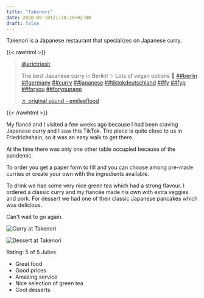 ```yaml
---
title: "Takenori"
date: 2020-09-10T21:38:25+02:00
draft: false
---
```


Takenori is a Japanese restaurant that specializes on Japanese curry.

{{< rawhtml >}}
  <blockquote class="tiktok-embed" cite="https://www.tiktok.com/@erictriesit/video/6854096809581759750" data-video-id="6854096809581759750" style="max-width: 605px;min-width: 325px;" > <section> <a target="_blank" title="@erictriesit" href="https://www.tiktok.com/@erictriesit">@erictriesit</a> <p>The best Japanese curry in Berlin! ✨ Lots of vegan options 🌱 <a title="berlin" target="_blank" href="https://www.tiktok.com/tag/berlin">##berlin</a> <a title="germany" target="_blank" href="https://www.tiktok.com/tag/germany">##germany</a> <a title="curry" target="_blank" href="https://www.tiktok.com/tag/curry">##curry</a> <a title="japanese" target="_blank" href="https://www.tiktok.com/tag/japanese">##japanese</a> <a title="tiktokdeutschland" target="_blank" href="https://www.tiktok.com/tag/tiktokdeutschland">##tiktokdeutschland</a> <a title="fy" target="_blank" href="https://www.tiktok.com/tag/fy">##fy</a> <a title="fyp" target="_blank" href="https://www.tiktok.com/tag/fyp">##fyp</a> <a title="foryou" target="_blank" href="https://www.tiktok.com/tag/foryou">##foryou</a> <a title="foryoupage" target="_blank" href="https://www.tiktok.com/tag/foryoupage">##foryoupage</a></p> <a target="_blank" title="♬ original sound - emileeflood" href="https://www.tiktok.com/music/original-sound-6761483943930792709">♬ original sound - emileeflood</a> </section> </blockquote> <script async src="https://www.tiktok.com/embed.js"></script>
{{< /rawhtml >}}

My fiancé and I visited a few weeks ago because I had been craving Japanese curry and I saw this TikTok. The place is quite close to us in Friedrichshain, so it was an easy walk to get there.

At the time there was only one other table occupied because of the pandemic.

To order you get a paper form to fill and you can choose among pre-made curries or create your own with the ingredients available.

To drink we had some very nice green tea which had a strong flavour. I ordered a classic curry and my fiancée made his own with extra veggies and pork. For dessert we had one of their classic Japanese pancakes which was delicious.

Can't wait to go again.

![Curry at Takenori](/images/takenori/takenori_curry.jpg)

![Dessert at Takenori](/images/takenori/takenori_pancake.jpg)

Rating: 5 of 5 Julies
- Great food
- Good prices
- Amazing service
- Nice selection of green tea
- Cool desserts
